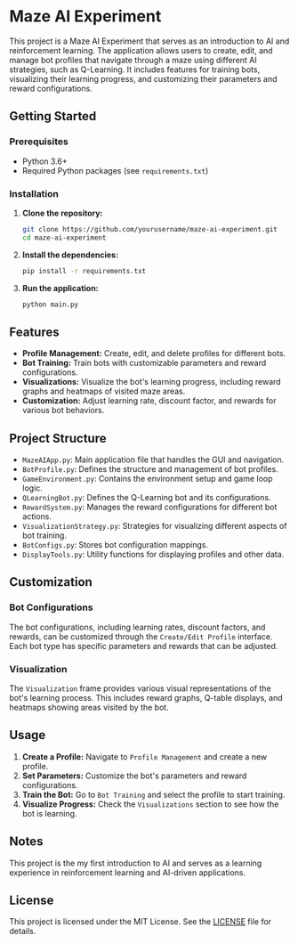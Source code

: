 # Maze AI Experiment

This project is a Maze AI Experiment that serves as an introduction to AI and reinforcement learning. The application allows users to create, edit, and manage bot profiles that navigate through a maze using different AI strategies, such as Q-Learning. It includes features for training bots, visualizing their learning progress, and customizing their parameters and reward configurations.

## Getting Started

### Prerequisites

- Python 3.6+
- Required Python packages (see `requirements.txt`)

### Installation

1. **Clone the repository:**

   ```bash
   git clone https://github.com/yourusername/maze-ai-experiment.git
   cd maze-ai-experiment
   ```

2. **Install the dependencies:**

   ```bash
   pip install -r requirements.txt
   ```

3. **Run the application:**

   ```bash
   python main.py
   ```

## Features

- **Profile Management:** Create, edit, and delete profiles for different bots.
- **Bot Training:** Train bots with customizable parameters and reward configurations.
- **Visualizations:** Visualize the bot's learning progress, including reward graphs and heatmaps of visited maze areas.
- **Customization:** Adjust learning rate, discount factor, and rewards for various bot behaviors.

## Project Structure

- `MazeAIApp.py`: Main application file that handles the GUI and navigation.
- `BotProfile.py`: Defines the structure and management of bot profiles.
- `GameEnvironment.py`: Contains the environment setup and game loop logic.
- `QLearningBot.py`: Defines the Q-Learning bot and its configurations.
- `RewardSystem.py`: Manages the reward configurations for different bot actions.
- `VisualizationStrategy.py`: Strategies for visualizing different aspects of bot training.
- `BotConfigs.py`: Stores bot configuration mappings.
- `DisplayTools.py`: Utility functions for displaying profiles and other data.

## Customization

### Bot Configurations

The bot configurations, including learning rates, discount factors, and rewards, can be customized through the `Create/Edit Profile` interface. Each bot type has specific parameters and rewards that can be adjusted.

### Visualization

The `Visualization` frame provides various visual representations of the bot's learning process. This includes reward graphs, Q-table displays, and heatmaps showing areas visited by the bot.

## Usage

1. **Create a Profile:** Navigate to `Profile Management` and create a new profile.
2. **Set Parameters:** Customize the bot's parameters and reward configurations.
3. **Train the Bot:** Go to `Bot Training` and select the profile to start training.
4. **Visualize Progress:** Check the `Visualizations` section to see how the bot is learning.

## Notes

This project is the my first introduction to AI and serves as a learning experience in reinforcement learning and AI-driven applications.

## License

This project is licensed under the MIT License. See the [LICENSE](LICENSE) file for details.
